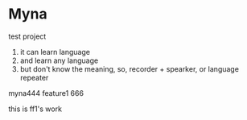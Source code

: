 # Myna
test project

1. it can learn language
2. and learn any language
3. but don't know the meaning, so, recorder + spearker, or language repeater


myna444
feature1 666

this is ff1's work